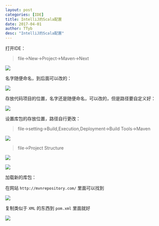 ```yaml
---
layout: post
categories: [IDE]
title: IntelliJ的Scala配置
date: 2017-04-01
author: TTyb
desc: "IntelliJ的Scala配置"
---
```


打开IDE：

> file->New->Project->Maven->Next

![](http://images2015.cnblogs.com/blog/996148/201704/996148-20170401170306727-2055561671.png)

名字随便命名，到后面可以改的：

![](http://images2015.cnblogs.com/blog/996148/201704/996148-20170401170825774-1018982829.png)

存放代码项目的位置，名字还是随便命名，可以改的，但是路径要自定义好：

![](http://images2015.cnblogs.com/blog/996148/201704/996148-20170401170845133-118406518.png)

设置库包的存放位置，路径自行更改：

> file->setting->Build,Execution,Deployment->Build Tools->Maven

![](http://images2015.cnblogs.com/blog/996148/201704/996148-20170401171244242-1208637823.png)

> file->Project Structure

![](http://images2015.cnblogs.com/blog/996148/201704/996148-20170401171550399-1063989275.png)

![](http://images2015.cnblogs.com/blog/996148/201704/996148-20170401171657977-158744880.png)

加载新的库包：

在网站 `http://mvnrepository.com/` 里面可以找到

![](http://images2015.cnblogs.com/blog/996148/201704/996148-20170401171739914-28231936.png)

复制类似于 `XML` 的东西到 `pom.xml` 里面就好

![](http://images2015.cnblogs.com/blog/996148/201704/996148-20170401171719711-792682866.png)